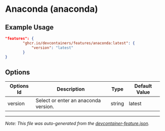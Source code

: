 
# Anaconda (anaconda)



## Example Usage

```json
"features": {
        "ghcr.io/devcontainers/features/anaconda:latest": {
            "version": "latest"
        }
}
```

## Options

| Options Id | Description | Type | Default Value |
|-----|-----|-----|-----|
| version | Select or enter an anaconda version. | string | latest |

---

_Note: This file was auto-generated from the [devcontainer-feature.json](./devcontainer-feature.json)._
